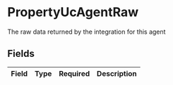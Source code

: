 # PropertyUcAgentRaw

The raw data returned by the integration for this agent


## Fields

| Field       | Type        | Required    | Description |
| ----------- | ----------- | ----------- | ----------- |